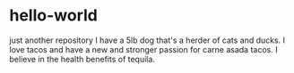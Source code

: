 # hello-world
just another repository
I have a 5lb dog that's a herder of cats and ducks. I love tacos and have a new and stronger passion for carne asada tacos. I believe in the health benefits of tequila.
